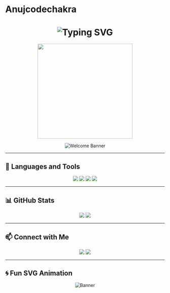 # Anujcodechakra

<h1 align="center">
  <img src="https://readme-typing-svg.herokuapp.com?font=Fira+Code&size=28&duration=3000&pause=500&color=00FFFF&center=true&vCenter=true&width=700&lines=Hey+there!+I'm+Anuj+%F0%9F%91%8B;Java+Dev+in+Progress+%F0%9F%9A%80;Tech+Explorer+%F0%9F%9A%80;Welcome+to+my+GitHub+Universe+%F0%9F%8C%9F" alt="Typing SVG" />
</h1>

<p align="center">
  <img src="https://media.giphy.com/media/qgQUggAC3Pfv687qPC/giphy.gif" width="300" />
</p>

<p align="center">
  <img src="https://svg-banners.vercel.app/api?type=rainbow&width=1000&height=180&text1=Welcome+to+Anujcodechekra's+World+🌟" alt="Welcome Banner" />
</p>

---

## 🧰 Languages and Tools

<p align="center">
  <img src="https://img.shields.io/badge/HTML-E34F26?style=for-the-badge&logo=html5&logoColor=white"/>
  <img src="https://img.shields.io/badge/CSS-1572B6?style=for-the-badge&logo=css3&logoColor=white"/>
  <img src="https://img.shields.io/badge/JavaScript-F7DF1E?style=for-the-badge&logo=javascript&logoColor=black"/>
  <img src="https://img.shields.io/badge/GitHub-100000?style=for-the-badge&logo=github&logoColor=white"/>
</p>

---

## 📊 GitHub Stats

<p align="center">
  <img src="https://github-readme-stats.vercel.app/api?username=Anujcodechakra&show_icons=true&theme=radical" />
  <img src="https://github-readme-streak-stats.herokuapp.com/?user=Anujcodechakra&theme=radical" />
</p>

---

## 📫 Connect with Me

<p align="center">
  <a href="mailto:anujs51707@gmail.com"><img src="https://img.shields.io/badge/Gmail-D14836?style=for-the-badge&logo=gmail&logoColor=white"></a>
  <a href="https://www.linkedin.com/in/your-linkedin" target="_blank"><img src="https://img.shields.io/badge/LinkedIn-0077B5?style=for-the-badge&logo=linkedin&logoColor=white"/></a>
</p>

---

## 🌀 Fun SVG Animation

<p align="center">
  <img src="https://svg-banners.vercel.app/api?type=wave&text1=Hello,%20I'm%20Anuj%20✨&width=1000&height=200" alt="Banner" />
</p>
